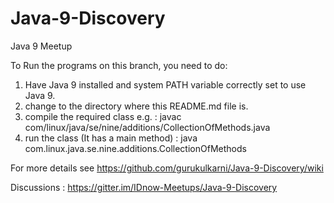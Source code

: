 # Java-9-Discovery
Java 9 Meetup

To Run the programs on this branch, you need to do:
1. Have Java 9 installed and system PATH variable correctly set to use Java 9.
2. change to the directory where this README.md file is.
3. compile the required class e.g. :  javac com/linux/java/se/nine/additions/CollectionOfMethods.java
4. run the class (It has a main method) : java com.linux.java.se.nine.additions.CollectionOfMethods


For more details see https://github.com/gurukulkarni/Java-9-Discovery/wiki

Discussions : https://gitter.im/IDnow-Meetups/Java-9-Discovery
